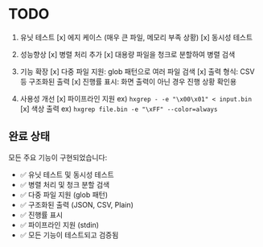 # TODO

1. 유닛 테스트
   [x] 에지 케이스 (매우 큰 파일, 메모리 부족 상황)
   [x] 동시성 테스트

2. 성능향상
   [x] 병렬 처리 추가
   [x] 대용량 파일을 청크로 분할하여 병렬 검색

3. 기능 확장
   [x] 다중 파일 지원: glob 패턴으로 여러 파일 검색
   [x] 출력 형식: CSV 등 구조화된 출력
   [x] 진행률 표시: 화면 출력이 아닌 경우 진행 상황 확인용

4. 사용성 개선
   [x] 파이프라인 지원 ex) `hxgrep - -e "\x00\x01" < input.bin`
   [x] 색상 출력 ex) `hxgrep file.bin -e "\xFF" --color=always`

## 완료 상태

모든 주요 기능이 구현되었습니다:

- ✅ 유닛 테스트 및 동시성 테스트
- ✅ 병렬 처리 및 청크 분할 검색
- ✅ 다중 파일 지원 (glob 패턴)
- ✅ 구조화된 출력 (JSON, CSV, Plain)
- ✅ 진행률 표시
- ✅ 파이프라인 지원 (stdin)
- ✅ 모든 기능이 테스트되고 검증됨
